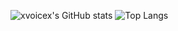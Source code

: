 ![xvoicex's GitHub stats](https://github-readme-stats.vercel.app/api?username=xvoicex&show_icons=true&theme=highcontrast) 
![Top Langs](https://github-readme-stats.vercel.app/api/top-langs/?username=xvoicex&layout=compact&hide=vue,css,scss,html,Dockerfile&langs_count=8&show_icons=true&theme=highcontrast)
